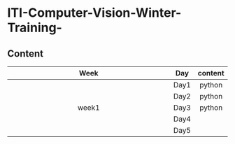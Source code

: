 # ITI-Computer-Vision-Winter-Training-
## Content
<table>
    <thead>
        <tr>
            <th width="100%">Week</th>
            <th width="40%">Day</th>
            <th width="60%">content</th>
        </tr>
    </thead>
    <tbody>
            <tr>
                <td rowspan=8 align=center>
week1
                </td>
                <td  align="center">Day1</td>
                <td align="center">python</td>
            </tr>
            <tr>
                <td  align="center">Day2</td>
                <td align="center">python</td>
            </tr>
            <tr>
                <td  align="center">Day3</td>
                <td align="center">python</td>
            </tr>
            <tr>
                <td align="center">Day4</td>
                <td align="center"></td>
            </tr>
            <tr>
                <td align="center">Day5</td>
                <td align="center"></td>
            </tr>
        </tbody>

